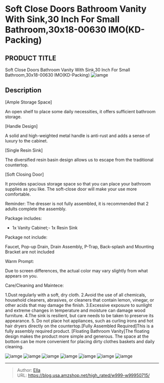 # Soft Close Doors Bathroom Vanity With Sink,30 Inch For Small Bathroom,30x18-00630 IMO(KD-Packing)


## PRODUCT TITLE 

Soft Close Doors Bathroom Vanity With Sink,30 Inch For Small Bathroom,30x18-00630 IMO(KD-Packing)
![iamge](https://b2bfiles1.gigab2b.cn/image/wkseller/9085/20220323_f2f4d84e406412d6d34fb5e7fcdcf0dc.jpg)

## Description

[Ample Storage Space]



An open shelf to place some daily necessities, it offers sufficient bathroom storage.










[Handle Design]



A solid and high-weighted metal handle is anti-rust and adds a sense of luxury to the cabinet.










[Single Resin Sink]



The diversified resin basin design allows us to escape from the traditional countertop.










[Soft Closing Door]



It provides spacious storage space so that you can place your bathroom supplies as you like. The soft-close door will make your use more comfortable.







Reminder: The dresser is not fully assembled, it is recommended that 2 adults complete the assembly.





Package includes:

- 1x Vanity Cabinet;- 1x Resin Sink



Package not include:

Faucet, Pop-up Drain, Drain Assembly, P-Trap, Back-splash and Mounting Bracket are not included



Warm Prompt:

Due to screen differences, the actual color may vary slightly from what appears on you.






Care/Cleaning and Maintece:

1.Dust regularly with a soft, dry cloth. 2.Avoid the use of all chemicals, household cleaners, abrasives, or cleaners that contain lemon, vinegar, or other acids that may damage the finish. 3.Excessive exposure to sunlight and extreme changes in temperature and moisture can damage wood furniture. 4.The sink is resilient, but care needs to be taken to preserve its appearance. 5. Do not place hot appliances, such as curling irons and hot hair dryers directly on the countertop.[Fully Assembled Required]This is a fully assembly required product.
[Floating Bathroom Vanity]The floating design makes the product more simple and generous. The space at the bottom can be more convenient for placing dirty clothes baskets and daily cleaning.









![iamge](https://b2bfiles1.gigab2b.cn/image/wkseller/9085/20211211_b3d4681e002f15ffcaf2ada805d97091.jpg)
![iamge](https://b2bfiles1.gigab2b.cn/image/wkseller/9085/20211211_baa8f362b882f5932da98f3a113f7e3a.jpg)
![iamge](https://b2bfiles1.gigab2b.cn/image/wkseller/9085/20230225_ab4d62edde3ea78406a541ac25f49516.jpg)
![iamge](https://b2bfiles1.gigab2b.cn/image/wkseller/9085/20230225_bc7ea6ec99755854dd7b8de6d0e1a31b.jpg)
![iamge](https://b2bfiles1.gigab2b.cn/image/wkseller/9085/20211212_0200e838422071714840e188a5c5b2bb.jpg)
![iamge](https://b2bfiles1.gigab2b.cn/image/wkseller/9085/20220906_cba9364523d00a09acd7b224a5748b7e.jpg)
![iamge](https://b2bfiles1.gigab2b.cn/image/wkseller/9085/20230225_399b3707da487803fde621e6deb99089.jpg)


---

> Author: [Ella](https://blog.usa.amzshop.net/)  
> URL: https://blog.usa.amzshop.net/high_rated/w999-w99950715/  

